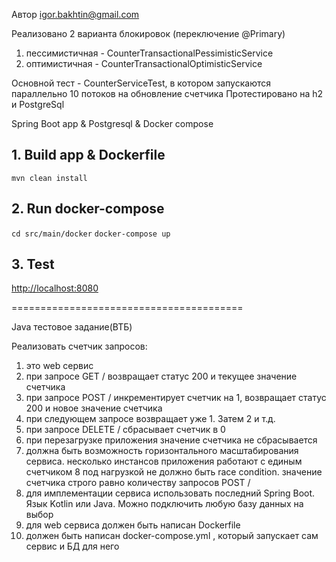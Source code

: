 Автор igor.bakhtin@gmail.com

Реализовано 2 варианта блокировок (переключение @Primary)
1. пессимистичная - CounterTransactionalPessimisticService 
2. оптимистичная - CounterTransactionalOptimisticService

Основной тест - CounterServiceTest, в котором запускаются параллельно 10 потоков на обновление счетчика
Протестировано на h2 и PostgreSql  

Spring Boot app & Postgresql & Docker compose
## 1. Build app & Dockerfile
`mvn clean install`
## 2. Run docker-compose
`cd src/main/docker`
`docker-compose up`
## 3. Test
<http://localhost:8080> 


========================================
 
Java тестовое задание(ВТБ)

Реализовать счетчик запросов:
1. это web сервис
2. при запросе GET / возвращает статус 200 и текущее значение счетчика
3. при запросе POST / инкрементирует счетчик на 1, возвращает статус 200 и новое
значение счетчика
4. при следующем запросе возвращает уже 1. Затем 2 и т.д.
5. при запросе DELETE / сбрасывает счетчик в 0
6. при перезагрузке приложения значение счетчика не сбрасывается
7. должна быть возможность горизонтального масштабирования сервиса. несколько
инстансов приложения работают с единым счетчиком
8 под нагрузкой не должно быть race condition. значение счетчика строго равно
количеству запросов POST /
9. для имплементации сервиса использовать последний Spring Boot. Язык Kotlin или
Java. Можно подключить любую базу данных на выбор
10. для web сервиса должен быть написан Dockerfile
11. должен быть написан docker-compose.yml , который запускает сам сервис и БД для
него

